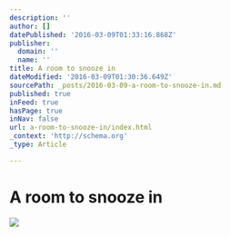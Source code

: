 ```yaml
---
description: ''
author: []
datePublished: '2016-03-09T01:33:16.868Z'
publisher:
  domain: ''
  name: ''
title: A room to snooze in
dateModified: '2016-03-09T01:30:36.649Z'
sourcePath: _posts/2016-03-09-a-room-to-snooze-in.md
published: true
inFeed: true
hasPage: true
inNav: false
url: a-room-to-snooze-in/index.html
_context: 'http://schema.org'
_type: Article

---
```

# A room to snooze in
![](https://the-grid-user-content.s3-us-west-2.amazonaws.com/65475003-3a32-457e-9c27-03816e80e62f.png)